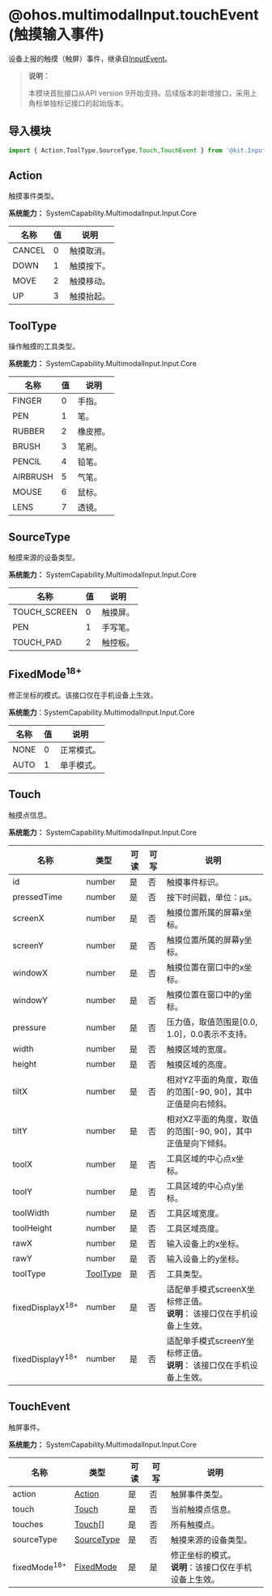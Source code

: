 # @ohos.multimodalInput.touchEvent (触摸输入事件)

设备上报的触摸（触屏）事件，继承自[InputEvent](./js-apis-inputevent.md)。

> **说明：**
>
> 本模块首批接口从API version 9开始支持。后续版本的新增接口，采用上角标单独标记接口的起始版本。

## 导入模块

```js
import { Action,ToolType,SourceType,Touch,TouchEvent } from '@kit.InputKit';
```

## Action

触摸事件类型。

**系统能力：** SystemCapability.MultimodalInput.Input.Core

| 名称     | 值   | 说明   |
| ------ | ------ | ---- |
| CANCEL | 0 | 触摸取消。 |
| DOWN   | 1 | 触摸按下。 |
| MOVE   | 2 | 触摸移动。 |
| UP     | 3 | 触摸抬起。 |

## ToolType

操作触摸的工具类型。

**系统能力：** SystemCapability.MultimodalInput.Input.Core

| 名称       | 值   | 说明   |
| -------- | ------ | ---- |
| FINGER   | 0 | 手指。  |
| PEN      | 1 | 笔。    |
| RUBBER   | 2 | 橡皮擦。  |
| BRUSH    | 3 | 笔刷。   |
| PENCIL   | 4 | 铅笔。   |
| AIRBRUSH | 5 | 气笔。   |
| MOUSE    | 6 | 鼠标。   |
| LENS     | 7 | 透镜。   |

## SourceType 

触摸来源的设备类型。

**系统能力：** SystemCapability.MultimodalInput.Input.Core

| 名称           | 值  | 说明   |
| ------------ | ------ | ---- |
| TOUCH_SCREEN | 0 | 触摸屏。  |
| PEN          | 1 | 手写笔。  |
| TOUCH_PAD    | 2 | 触控板。  |

<!--Del-->
## FixedMode<sup>18+</sup>

修正坐标的模式。该接口仅在手机设备上生效。

**系统能力**：SystemCapability.MultimodalInput.Input.Core

| 名称          | 值  | 说明   |
| ------------ | ------ | ---- |
| NONE       |  0 | 正常模式。 |
| AUTO |  1 | 单手模式。 |
<!--DelEnd-->

## Touch

触摸点信息。

**系统能力：** SystemCapability.MultimodalInput.Input.Core

| 名称          | 类型   | 可读   | 可写   | 说明                                  |
| ----------- | ------ | ---- | ---- | ----------------------------------- |
| id          | number | 是    | 否    | 触摸事件标识。                                |
| pressedTime | number | 是    | 否    | 按下时间戳，单位：μs。                           |
| screenX     | number | 是    | 否    | 触摸位置所属的屏幕x坐标。                        |
| screenY     | number | 是    | 否    | 触摸位置所属的屏幕y坐标。                        |
| windowX     | number | 是    | 否    | 触摸位置在窗口中的x坐标。                        |
| windowY     | number | 是    | 否    | 触摸位置在窗口中的y坐标。                        |
| pressure    | number | 是    | 否    | 压力值，取值范围是[0.0, 1.0]，0.0表示不支持。       |
| width       | number | 是    | 否    | 触摸区域的宽度。                           |
| height      | number | 是    | 否    | 触摸区域的高度。                           |
| tiltX       | number | 是    | 否    | 相对YZ平面的角度，取值的范围[-90, 90]，其中正值是向右倾斜。 |
| tiltY       | number | 是    | 否    | 相对XZ平面的角度，取值的范围[-90, 90]，其中正值是向下倾斜。 |
| toolX       | number | 是    | 否    | 工具区域的中心点x坐标。                           |
| toolY       | number | 是    | 否    | 工具区域的中心点y坐标。                           |
| toolWidth   | number | 是    | 否    | 工具区域宽度。                              |
| toolHeight  | number | 是    | 否    | 工具区域高度。                              |
| rawX        | number | 是    | 否    | 输入设备上的x坐标。                          |
| rawY        | number | 是    | 否    | 输入设备上的y坐标。                           |
| toolType    | [ToolType](#tooltype) | 是    | 否    | 工具类型。                                |
| <!--DelRow-->fixedDisplayX<sup>18+</sup>| number| 是    | 否    | 适配单手模式screenX坐标修正值。<br> **说明**： 该接口仅在手机设备上生效。 |
| <!--DelRow-->fixedDisplayY<sup>18+</sup>| number| 是    | 否    | 适配单手模式screenY坐标修正值。<br> **说明**： 该接口仅在手机设备上生效。    |

## TouchEvent

触屏事件。

**系统能力：** SystemCapability.MultimodalInput.Input.Core

| 名称         | 类型       | 可读   | 可写   | 说明        |
| ---------- | ---------- | ---- | ---- | --------- |
| action     | [Action](#action)     | 是    | 否    | 触屏事件类型。     |
| touch      | [Touch](#touch)      | 是    | 否    | 当前触摸点信息。   |
| touches    | [Touch](#touch)[]    | 是    | 否    | 所有触摸点。     |
| sourceType | [SourceType](#sourcetype) | 是    | 否    | 触摸来源的设备类型。 |
| <!--DelRow-->fixedMode<sup>18+</sup>  | [FixedMode](#fixedmode18)   | 是    | 是    | 修正坐标的模式。<br> **说明**：该接口仅在手机设备上生效。|
